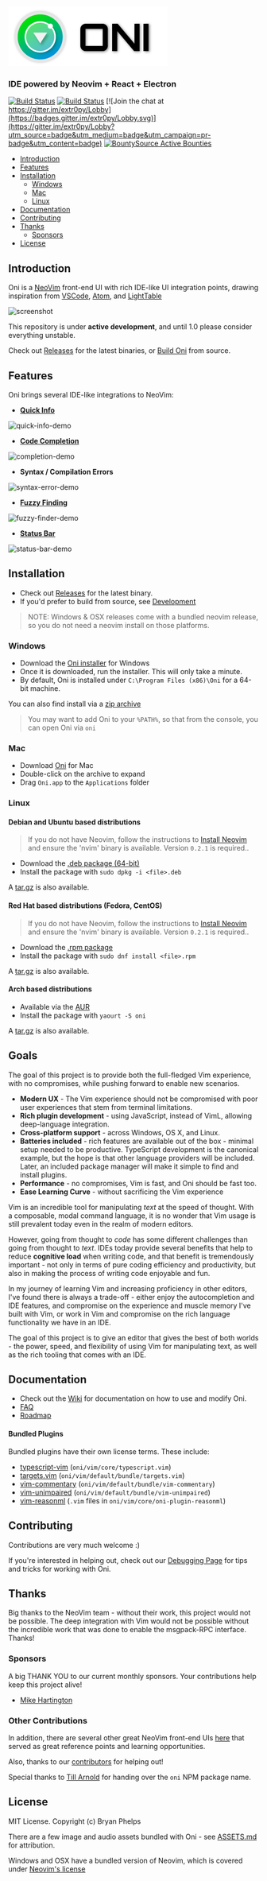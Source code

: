 ![alt text](./assets/oni-header.png)

### IDE powered by Neovim + React + Electron

[![Build Status](https://travis-ci.org/bryphe/oni.svg?branch=master)](https://travis-ci.org/bryphe/oni)
[![Build Status](https://ci.appveyor.com/api/projects/status/gum9hty9hm65o7ae/branch/master?svg=true)](https://ci.appveyor.com/project/bryphe/oni/branch/master)
[![Join the chat at https://gitter.im/extr0py/Lobby](https://badges.gitter.im/extr0py/Lobby.svg)](https://gitter.im/extr0py/Lobby?utm_source=badge&utm_medium=badge&utm_campaign=pr-badge&utm_content=badge)
[![BountySource Active Bounties](https://api.bountysource.com/badge/tracker?tracker_id=48462304)](https://www.bountysource.com/teams/oni)

- [Introduction](#introduction)
- [Features](#features)
- [Installation](#installation)
    - [Windows](#windows)
    - [Mac](#mac)
    - [Linux](#linux)
- [Documentation](#documentation)
- [Contributing](#contributing)
- [Thanks](#thanks)
    - [Sponsors](#sponsors)
- [License](#license)

## Introduction

Oni is a [NeoVim](https://github.com/neovim/neovim) front-end UI with rich IDE-like UI integration points, drawing inspiration from [VSCode](https://github.com/Microsoft/vscode), [Atom](https://atom.io/), and [LightTable](http://lighttable.com/)

![screenshot](https://user-images.githubusercontent.com/13532591/28976286-25779704-78f2-11e7-967f-72cb438d77f6.png)

This repository is under __active development__, and until 1.0 please consider everything unstable.

Check out [Releases](https://github.com/bryphe/oni/releases) for the latest binaries, or [Build Oni](#build) from source.

## Features

Oni brings several IDE-like integrations to NeoVim:

- **[Quick Info](https://github.com/bryphe/oni/wiki/Features#quick-info)**

![quick-info-demo](http://i.imgur.com/0vJ8KgU.gif)

- **[Code Completion](https://github.com/bryphe/oni/wiki/Features#code-completion)**

![completion-demo](http://i.imgur.com/exdasXs.gif)

- **Syntax / Compilation Errors**

![syntax-error-demo](http://i.imgur.com/GUBhRhG.gif)

- **[Fuzzy Finding](https://github.com/bryphe/oni/wiki/Features#fuzzy-finder)**

![fuzzy-finder-demo](http://i.imgur.com/wYnvcT6.gif)

- **[Status Bar](https://github.com/bryphe/oni/wiki/Features#status-bar)**

![status-bar-demo](http://i.imgur.com/2grzeN1.gif)

## Installation

 - Check out [Releases](https://github.com/bryphe/oni/releases) for the latest binary.
 - If you'd prefer to build from source, see [Development](https://github.com/bryphe/oni/wiki/Development)

> NOTE: Windows & OSX releases come with a bundled neovim release, so you do not need a neovim install on those platforms.

### Windows

- Download the [Oni installer](https://github.com/bryphe/oni/releases/download/v0.2.11/Oni-0.2.11-ia32-win.exe) for Windows
- Once it is downloaded, run the installer. This will only take a minute.
- By default, Oni is installed under `C:\Program Files (x86)\Oni` for a 64-bit machine. 

You can also find install via a [zip archive](https://github.com/bryphe/oni/releases/download/v0.2.11/Oni-0.2.11-ia32-win.zip)

> You may want to add Oni to your `%PATH%`, so that from the console, you can open Oni via `oni`

### Mac

- Download [Oni](https://github.com/bryphe/oni/releases/download/v0.2.11/Oni-0.2.11-osx.dmg) for Mac
- Double-click on the archive to expand
- Drag `Oni.app` to the `Applications` folder

### Linux

#### Debian and Ubuntu based distributions

> If you do not have Neovim, follow the instructions to [Install Neovim](https://github.com/neovim/neovim/wiki/Installing-Neovim) and ensure the 'nvim' binary is available. Version `0.2.1` is required..

- Download the [.deb package (64-bit)](https://github.com/bryphe/oni/releases/download/v0.2.11/Oni-0.2.11-amd64-linux.deb)
- Install the package with `sudo dpkg -i <file>.deb`

A [tar.gz](https://github.com/bryphe/oni/releases/download/v0.2.11/Oni-0.2.11-linux.tar.gz) is also available.

#### Red Hat based distributions (Fedora, CentOS)

> If you do not have Neovim, follow the instructions to [Install Neovim](https://github.com/neovim/neovim/wiki/Installing-Neovim) and ensure the 'nvim' binary is available. Version `0.2.1` is required..

- Download the [.rpm package](https://github.com/bryphe/oni/releases/download/v0.2.11/Oni-0.2.11-x86_64-linux.rpm)
- Install the package with `sudo dnf install <file>.rpm`

A [tar.gz](https://github.com/bryphe/oni/releases/download/v0.2.11/Oni-0.2.11-linux.tar.gz) is also available.

#### Arch based distributions

- Available via the [AUR](https://aur.archlinux.org/packages/oni/)
- Install the package with `yaourt -S oni`

A [tar.gz](https://github.com/bryphe/oni/releases/download/v0.2.11/Oni-0.2.11-linux.tar.gz) is also available.

## Goals

The goal of this project is to provide both the full-fledged Vim experience, with no compromises, while pushing forward to enable new scenarios.

- __Modern UX__ - The Vim experience should not be compromised with poor user experiences that stem from terminal limitations.
- __Rich plugin development__ - using JavaScript, instead of VimL, allowing deep-language integration.
- __Cross-platform support__ - across Windows, OS X, and Linux.
- __Batteries included__ - rich features are available out of the box - minimal setup needed to be productive. TypeScript development is the canonical example, but the hope is that other language providers will be included. Later, an included package manager will make it simple to find and install plugins.
- __Performance__ - no compromises, Vim is fast, and Oni should be fast too.
- __Ease Learning Curve__ - without sacrificing the Vim experience

Vim is an incredible tool for manipulating *text* at the speed of thought. With a composable, modal command language, it is no wonder that Vim usage is still prevalent today even in the realm of modern editors.

However, going from thought to *code* has some different challenges than going from thought to *text*. IDEs today provide several benefits that help to reduce __cognitive load__ when writing code, and that benefit is tremendously important - not only in terms of pure coding efficiency and productivity, but also in making the process of writing code enjoyable and fun.

In my journey of learning Vim and increasing proficiency in other editors, I've found there is always a trade-off - either enjoy the autocompletion and IDE features, and compromise on the experience and muscle memory I've built with Vim, or work in Vim and compromise on the rich language functionality we have in an IDE.

The goal of this project is to give an editor that gives the best of both worlds - the power, speed, and flexibility of using Vim for manipulating text, as well as the rich tooling that comes with an IDE.

## Documentation

- Check out the [Wiki](https://github.com/bryphe/oni/wiki) for documentation on how to use and modify Oni.
- [FAQ](https://github.com/bryphe/oni/wiki)
- [Roadmap](https://github.com/bryphe/oni/wiki/Roadmap)

#### Bundled Plugins

Bundled plugins have their own license terms. These include:
- [typescript-vim](https://github.com/leafgarland/typescript-vim) (`oni/vim/core/typescript.vim`)
- [targets.vim](https://github.com/wellle/targets.vim) (`oni/vim/default/bundle/targets.vim`)
- [vim-commentary](https://github.com/tpope/vim-commentary) (`oni/vim/default/bundle/vim-commentary`)
- [vim-unimpaired](https://github.com/tpope/vim-unimpaired) (`oni/vim/default/bundle/vim-unimpaired`)
- [vim-reasonml](https://github.com/reasonml-editor/vim-reason) (`.vim` files in `oni/vim/core/oni-plugin-reasonml`)

## Contributing

Contributions are very much welcome :)

If you're interested in helping out, check out our [Debugging Page](https://github.com/bryphe/oni/wiki/Debugging) for tips and tricks for working with Oni.

## Thanks

Big thanks to the NeoVim team - without their work, this project would not be possible. The deep integration with Vim would not be possible without the incredible work that was done to enable the msgpack-RPC interface. Thanks!

### Sponsors

A big THANK YOU to our current monthly sponsors. Your contributions help keep this project alive!

- [Mike Hartington](https://github.com/mhartington)

### Other Contributions

In addition, there are several other great NeoVim front-end UIs [here](https://github.com/neovim/neovim/wiki/Related-projects) that served as great reference points and learning opportunities.

Also, thanks to our [contributors](https://github.com/bryphe/oni/graphs/contributors) for helping out!

Special thanks to [Till Arnold](https://github.com/tillarnold) for handing over the `oni` NPM package name.

## License

MIT License. Copyright (c) Bryan Phelps

There are a few image and audio assets bundled with Oni - see [ASSETS.md](ASSETS.md) for attribution.

Windows and OSX have a bundled version of Neovim, which is covered under [Neovim's license](https://github.com/neovim/neovim/blob/master/LICENSE)

